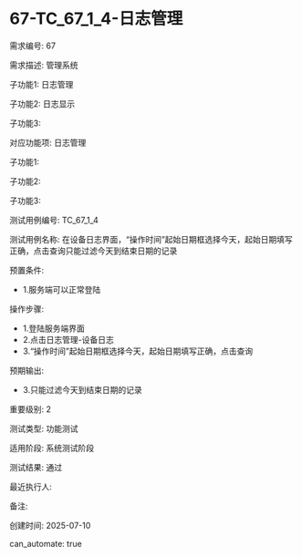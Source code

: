 # 67-TC_67_1_4-日志管理

需求编号: 67

需求描述: 管理系统

子功能1: 日志管理

子功能2: 日志显示

子功能3: 


对应功能项: 日志管理

子功能1: 

子功能2: 

子功能3: 


测试用例编号: TC_67_1_4

测试用例名称: 在设备日志界面，“操作时间”起始日期框选择今天，起始日期填写正确，点击查询只能过滤今天到结束日期的记录

预置条件:
- 1.服务端可以正常登陆

操作步骤:
- 1.登陆服务端界面
- 2.点击日志管理-设备日志
- 3.“操作时间”起始日期框选择今天，起始日期填写正确，点击查询

预期输出:
- 3.只能过滤今天到结束日期的记录

重要级别: 2

测试类型: 功能测试

适用阶段: 系统测试阶段

测试结果: 通过

最近执行人: 

备注: 

创建时间: 2025-07-10

can_automate: true

